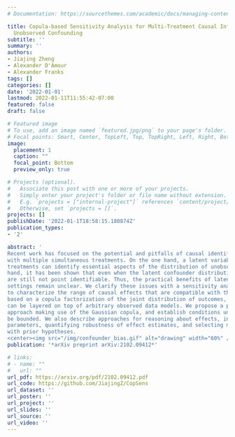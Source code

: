 ```yaml
---
# Documentation: https://sourcethemes.com/academic/docs/managing-content/

title: Copula-based Sensitivity Analysis for Multi-Treatment Causal Inference with
  Unobserved Confounding
subtitle: ''
summary: ''
authors:
- Jiajing Zheng
- Alexander D'Amour
- Alexander Franks
tags: []
categories: []
date: '2022-01-01'
lastmod: 2022-01-11T11:55:42-07:00
featured: false
draft: false

# Featured image
# To use, add an image named `featured.jpg/png` to your page's folder.
# Focal points: Smart, Center, TopLeft, Top, TopRight, Left, Right, BottomLeft, Bottom, BottomRight.
image:
  placement: 1
  caption: ""
  focal_point: Bottom
  preview_only: true

# Projects (optional).
#   Associate this post with one or more of your projects.
#   Simply enter your project's folder or file name without extension.
#   E.g. `projects = ["internal-project"]` references `content/project/deep-learning/index.md`.
#   Otherwise, set `projects = []`.
projects: []
publishDate: '2022-01-1T18:58:15.180874Z'
publication_types:
- '2'

abstract: '
Recent work has focused on the potential and pitfalls of causal identification in observational studies
with multiple simultaneous treatments. On the one hand, a latent variable model fit to the observed
treatments can identify essential aspects of the distribution of unobserved confounders. On the other
hand, it has been shown that even when the latent confounder distribution is known exactly, causal effects
are still not point identifiable. Thus, the practical benefits of latent variable modeling in multi-treatment
settings remain unclear. We clarify these issues with a sensitivity analysis method that can be used
to characterize the range of causal effects that are compatible with the observed data. Our method is
based on a copula factorization of the joint distribution of outcomes, treatments, and confounders, and
can be layered on top of arbitrary observed data models. We propose a practical implementation of this
approach making use of the Gaussian copula, and establish conditions under which causal effects can
be bounded. We also describe approaches for reasoning about effects, including calibrating sensitivity
parameters, quantifying robustness of effect estimates, and selecting models which are most consistent
with prior hypotheses.
<center><img src="/img/confounder_bias.gif" alt="drawing" width="60%" /></center>' 
publication: '*arXiv preprint arXiv:2102.09412*'

# links:
# - name: ""
#   url: ""
url_pdf: https://arxiv.org/pdf/2102.09412.pdf
url_code: https://github.com/JiajingZ/CopSens
url_dataset: ''
url_poster: ''
url_project: ''
url_slides: ''
url_source: ''
url_video: ''
---
```

